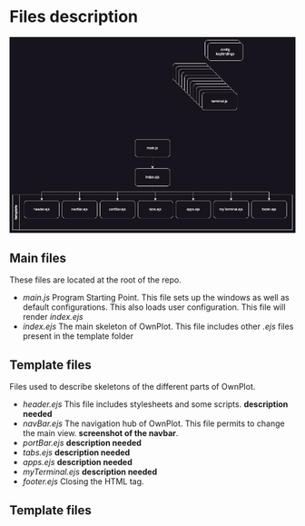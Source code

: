 # Files description
![files arch](imgs/ownplot_arch.png "OwnPlot File's Architechure")

## Main files
These files are located at the root of the repo.
- *main.js*
Program Starting Point. This file sets up the windows as well as default configurations. 
This also loads user configuration. This file will render *index.ejs*
- *index.ejs*
The main skeleton of OwnPlot. This file includes other *.ejs* files present in the template folder

## Template files
Files used to describe skeletons of the different parts of OwnPlot.
- *header.ejs*
This file includes stylesheets and some scripts. **description needed**
- *navBar.ejs*
The navigation hub of OwnPlot. This file permits to change the main view. **screenshot of the navbar**.
- *portBar.ejs*
**description needed**
- *tabs.ejs*
**description needed**
- *apps.ejs*
**description needed**
- *myTerminal.ejs*
**description needed**
- *footer.ejs*
Closing the HTML tag.

## Template files
